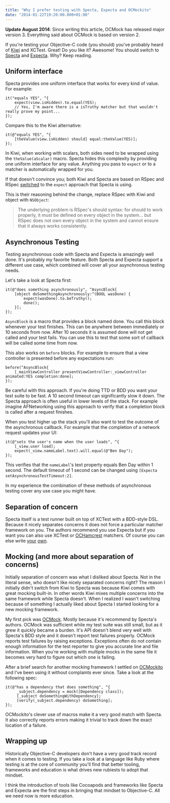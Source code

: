 ```yaml
---
title: "Why I prefer testing with Specta, Expecta and OCMockito"
date: "2014-01-22T19:20:00.000+01:00"
---
```


**Update August 2014**: Since writing this article, OCMock has released major version 3. Everything said about OCMock is based on version 2.

If you're testing your Objective-C code (you should) you've probably heard of [Kiwi][] and XCTest. Great! Do you like it? Awesome! You should switch to [Specta][] and [Expecta][]. Why? Keep reading.

[Kiwi]: https://github.com/allending/Kiwi
[Specta]: https://github.com/specta/specta
[Expecta]: https://github.com/specta/expecta

## Uniform interface

Specta provides one uniform interface that works for every kind of value. For example:

```objc
it("equals YES", ^{
    expect(view.isHidden).to.equal(YES);
    // Yes, I'm aware there is a isTruthy matcher but that wouldn't really prove my point...
});
```

Compare this to the Kiwi alternative:

```objc
it(@"equals YES", ^{
    [theValue(view.isHidden) should] equal:theValue(YES)];
});
```

In Kiwi, when working with scalars, both sides need to be wrapped using the `theValue(aScalar)` macro. Specta hides this complexity by providing one uniform interface for any value. Anything you pass to `expect` or to a matcher is automatically wrapped for you.

If that doesn't convince you; both Kiwi and Specta are based on RSpec and RSpec [switched](http://myronmars.to/n/dev-blog/2012/06/rspecs-new-expectation-syntax) to the `expect` approach that Specta is using.

This is their reasoning behind the change, replace RSpec with Kiwi and object with `NSObject`:

> The underlying problem is RSpec's should syntax: for should to work properly, it must be defined on every object in the system… but RSpec does not own every object in the system and cannot ensure that it always works consistently.

## Asynchronous Testing

Testing asynchronous code with Specta and Expecta is amazingly well done. It's probably my favorite feature. Both Specta and Expecta support a different use case, which combined will cover all your asynchronous testing needs.

Let's take a look at Specta first:

```objc
it(@"does something asynchronously", ^AsyncBlock{
    [object doSomethingAsynchronously:^(BOOL wasDone) {
        expect(wasDone).to.beTruthy();
        done();
    }];
});
```

`AsyncBlock` is a macro that provides a block named done. You call this block whenever your test finishes. This can be anywhere between immediately or 10 seconds from now. After 10 seconds it is assumed done will not get called and your test fails. You can use this to test that some sort of callback will be called some time from now.

This also works on `before` blocks. For example to ensure that a view controller is presented before any expectations run:

```objc
before(^AsyncBlock{
    [_mainViewController presentViewController:_viewController animated:YES completion:done];
});
```

Be careful with this approach. If you're doing TTD or BDD you want your test suite to be fast. A 10 second timeout can significantly slow it down. The Specta approach is often useful in lower levels of the stack. For example imagine AFNetworking using this approach to verify that a completion block is called after a request finishes.

When you test higher up the stack you'll also want to test the outcome of the asynchronous callback. For example that the completion of a network request updates your UI:

```objc
it(@"sets the user's name when the user loads", ^{
    [_view.user load];
    expect(_view.nameLabel.text).will.equal(@"Ben Day");
});
```

This verifies that the `nameLabel`'s text property equals Ben Day within 1 second. The default timeout of 1 second can be changed using `[Expecta setAsynchronousTestTimeout:2]`.

In my experience the combination of these methods of asynchronous testing cover any use case you might have.

## Separation of concern

Specta itself is a test runner built on top of XCTest with a BDD-style DSL. Because it nicely separates concerns it does not force a particular matcher framework on you. The authors recommend you use Expecta but if you want you can also use XCTest or [OCHamcrest][] matchers. Of course you can else write [your](https://github.com/dblock/ios-snapshot-test-case-expecta) [own](https://github.com/klaaspieter/UISpecta).

[OCHamcrest]: https://github.com/hamcrest/OCHamcrest

## Mocking (and more about separation of concerns)

Initially separation of concern was what I disliked about Specta. Not in the literal sense, who doesn't like nicely separated concerns right? The reason I initially didn't switch from Kiwi to Specta was because Kiwi comes with great mocking built-in. In other words Kiwi mixes multiple concerns into the same framework while Specta doesn't. When I realized I wasn't switching because of something I actually liked about Specta I started looking for a new mocking framework.

My first pick was [OCMock][]. Mostly because it's recommend by Specta's authors. OCMock was sufficient while my test suite was still small, but as it grew it quickly became a burden. It's API doesn't blend very well with Specta's BDD style and it doesn't report test failures properly. OCMock reports test failures by raising exceptions. Exceptions often do not contain enough information for the test reporter to give you accurate line and file information. When you're working with multiple mocks in the same file it becomes very hard to figure out which one is failing.

[OCMock]: http://ocmock.org/

After a brief search for another mocking framework I settled on [OCMockito][] and I've been using it without complaints ever since. Take a look at the following spec:

```objc
it(@"has a dependency that does something", ^{
     _subject.dependency = mock([Dependency class]);
     [_subject doSomethingWithDependency];
     [verify(_subject.dependency) doSomething];
});
```

OCMockito's clever use of macros make it a very good match with Specta. It also correctly reports errors making it trivial to track down the exact location of a failure.

[OCMockito]: https://github.com/jonreid/OCMockito

## Wrapping up

Historically Objective-C developers don't have a very good track record when it comes to testing. If you take a look at a language like Ruby where testing is at the core of community you'll find that better tooling, frameworks and education is what drives new rubiests to adopt that mindset.

I think the introduction of tools like Cocoapods and frameworks like Specta and Expecta are the first steps in bringing that mindset to Objective-C. All we need now is more education.
